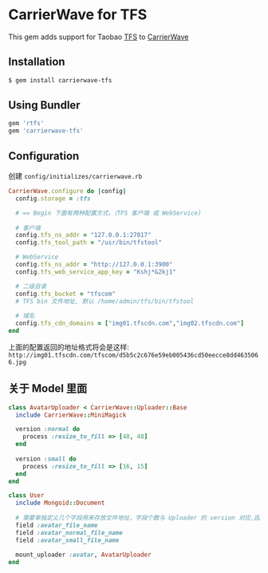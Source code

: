 # CarrierWave for TFS

This gem adds support for Taobao [TFS](http://code.taobao.org/project/view/366/) to [CarrierWave](https://github.com/jnicklas/carrierwave/)

## Installation

```bash
$ gem install carrierwave-tfs
```

## Using Bundler

```ruby
gem 'rtfs'
gem 'carrierwave-tfs'
```

## Configuration

创建 `config/initializes/carrierwave.rb`


```ruby
CarrierWave.configure do |config|
  config.storage = :tfs

  # == Begin 下面有两种配置方式，（TFS 客户端 或 WebService)
      
  # 客户端
  config.tfs_ns_addr = "127.0.0.1:27017"
  config.tfs_tool_path = "/usr/bin/tfstool"

  # WebService
  config.tfs_ns_addr = "http://127.0.0.1:3900"
  config.tfs_web_service_app_key = "Kshj*&2kj1"

  # 二级目录
  config.tfs_bucket = "tfscom"
  # TFS bin 文件地址, 默认 /home/admin/tfs/bin/tfstool
      
  # 域名
  config.tfs_cdn_domains = ["img01.tfscdn.com","img02.tfscdn.com"]
end
```


上面的配置返回的地址格式将会是这样: `http://img01.tfscdn.com/tfscom/d5b5c2c676e59eb005436cd50eecce8dd4635066.jpg`


## 关于 Model 里面

```ruby
class AvatarUploader < CarrierWave::Uploader::Base
  include CarrierWave::MiniMagick

  version :normal do
    process :resize_to_fill => [48, 48]
  end
  
  version :small do
    process :resize_to_fill => [16, 15]
  end
end

class User
  include Mongoid::Document
  
  # 需要单独定义几个字段用来存放文件地址，字段个数与 Uploader 的 version 对应,因为 TFS 每个文件名是不同的
  field :avatar_file_name
  field :avatar_normal_file_name
  field :avatar_small_file_name
  
  mount_uploader :avatar, AvatarUploader
end
```